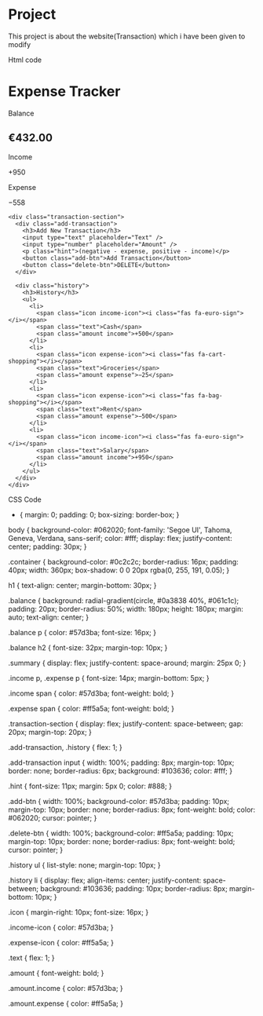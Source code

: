 # Project
This project is about the website(Transaction) which i have been given to modify

Html code

<!DOCTYPE html>
<html lang="en">
<head>
  <meta charset="UTF-8" />
  <meta name="viewport" content="width=device-width, initial-scale=1.0"/>
  <title>Expense Tracker</title>
  <link rel="stylesheet" href="style.css"/>
  <link rel="stylesheet" href="https://cdnjs.cloudflare.com/ajax/libs/font-awesome/6.5.0/css/all.min.css">
</head>
<body>
  <div class="container">
    <h1>Expense Tracker</h1>
    <div class="balance">
      <p>Balance</p>
      <h2>€432.00</h2>
    </div>
    <div class="summary">
      <div class="income">
        <p>Income</p>
        <span>+950</span>
      </div>
      <div class="expense">
        <p>Expense</p>
        <span>−558</span>
      </div>
    </div>

    <div class="transaction-section">
      <div class="add-transaction">
        <h3>Add New Transaction</h3>
        <input type="text" placeholder="Text" />
        <input type="number" placeholder="Amount" />
        <p class="hint">(negative - expense, positive - income)</p>
        <button class="add-btn">Add Transaction</button>
        <button class="delete-btn">DELETE</button>
      </div>

      <div class="history">
        <h3>History</h3>
        <ul>
          <li>
            <span class="icon income-icon"><i class="fas fa-euro-sign"></i></span>
            <span class="text">Cash</span>
            <span class="amount income">+500</span>
          </li>
          <li>
            <span class="icon expense-icon"><i class="fas fa-cart-shopping"></i></span>
            <span class="text">Groceries</span>
            <span class="amount expense">−25</span>
          </li>
          <li>
            <span class="icon expense-icon"><i class="fas fa-bag-shopping"></i></span>
            <span class="text">Rent</span>
            <span class="amount expense">−500</span>
          </li>
          <li>
            <span class="icon income-icon"><i class="fas fa-euro-sign"></i></span>
            <span class="text">Salary</span>
            <span class="amount income">+950</span>
          </li>
        </ul>
      </div>
    </div>
  </div>
</body>
</html> 


CSS Code

* {
  margin: 0;
  padding: 0;
  box-sizing: border-box;
}

body {
  background-color: #062020;
  font-family: 'Segoe UI', Tahoma, Geneva, Verdana, sans-serif;
  color: #fff;
  display: flex;
  justify-content: center;
  padding: 30px;
}

.container {
  background-color: #0c2c2c;
  border-radius: 16px;
  padding: 40px;
  width: 360px;
  box-shadow: 0 0 20px rgba(0, 255, 191, 0.05);
}

h1 {
  text-align: center;
  margin-bottom: 30px;
}

.balance {
  background: radial-gradient(circle, #0a3838 40%, #061c1c);
  padding: 20px;
  border-radius: 50%;
  width: 180px;
  height: 180px;
  margin: auto;
  text-align: center;
}

.balance p {
  color: #57d3ba;
  font-size: 16px;
}

.balance h2 {
  font-size: 32px;
  margin-top: 10px;
}

.summary {
  display: flex;
  justify-content: space-around;
  margin: 25px 0;
}

.income p,
.expense p {
  font-size: 14px;
  margin-bottom: 5px;
}

.income span {
  color: #57d3ba;
  font-weight: bold;
}

.expense span {
  color: #ff5a5a;
  font-weight: bold;
}

.transaction-section {
  display: flex;
  justify-content: space-between;
  gap: 20px;
  margin-top: 20px;
}

.add-transaction,
.history {
  flex: 1;
}

.add-transaction input {
  width: 100%;
  padding: 8px;
  margin-top: 10px;
  border: none;
  border-radius: 6px;
  background: #103636;
  color: #fff;
}

.hint {
  font-size: 11px;
  margin: 5px 0;
  color: #888;
}

.add-btn {
  width: 100%;
  background-color: #57d3ba;
  padding: 10px;
  margin-top: 10px;
  border: none;
  border-radius: 8px;
  font-weight: bold;
  color: #062020;
  cursor: pointer;
}

.delete-btn {
  width: 100%;
  background-color: #ff5a5a;
  padding: 10px;
  margin-top: 10px;
  border: none;
  border-radius: 8px;
  font-weight: bold;
  cursor: pointer;
}

.history ul {
  list-style: none;
  margin-top: 10px;
}

.history li {
  display: flex;
  align-items: center;
  justify-content: space-between;
  background: #103636;
  padding: 10px;
  border-radius: 8px;
  margin-bottom: 10px;
}

.icon {
  margin-right: 10px;
  font-size: 16px;
}

.income-icon {
  color: #57d3ba;
}

.expense-icon {
  color: #ff5a5a;
}

.text {
  flex: 1;
}

.amount {
  font-weight: bold;
}

.amount.income {
  color: #57d3ba;
}

.amount.expense {
  color: #ff5a5a;
}
